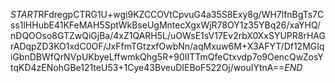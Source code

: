 $START$RFdregpCTRG1U+wgi9KZCCOVtCpvuG4a35S8Exy8g/WH7lfnBgTs7Css1lHHubE41KFeMAH5SptWkBseUgMntecXgxWjR78OY1z35YBq26/xaYHQ/nDQOOso8GTZwQiGjBa/4xZ1QARH5L/uOWsE1sV17Ev2rbX0XxSYUPR8rHAGrADqpZD3KO1xdC0OF/JxFfmTGtzxfOwbNn/aqMxuw6M+X3AFYT/Df12MGIqiGbnDBWfQrNVpUKbyeLffwmkQhg5R+90IITTmQfeCtxvdp7o9OencQwZosYtqKD4zENohGBe121teU53+1Cye43BveuDIEBoF522Oj/wouIYtnA==$END$
